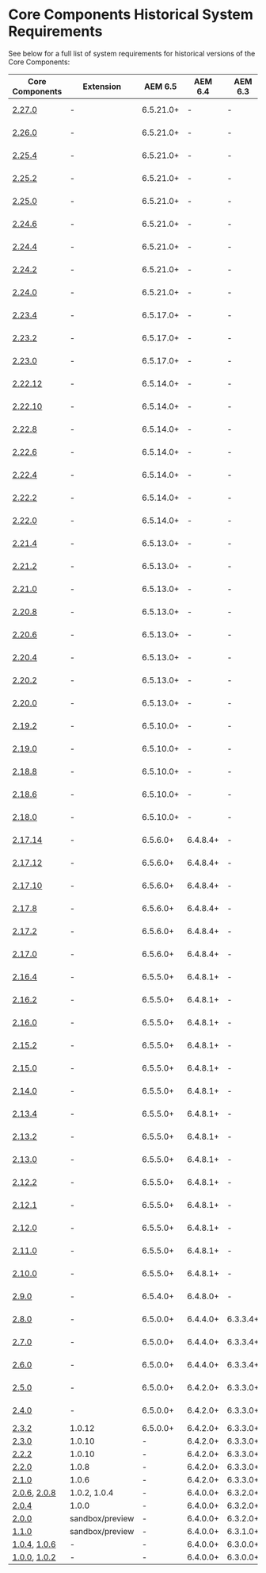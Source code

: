 # Core Components Historical System Requirements

See below for a full list of system requirements for historical versions of the Core Components:

Core Components | Extension | AEM 6.5   | AEM 6.4 | AEM 6.3 | Java  | Maven
----------------|-----------|-----------|---------|---------|-------|------
[2.27.0](https://github.com/adobe/aem-core-wcm-components/releases/tag/core.wcm.components.reactor-2.26.0) | - | 6.5.21.0+ | - | - | 8, 11 | 3.3.9+
[2.26.0](https://github.com/adobe/aem-core-wcm-components/releases/tag/core.wcm.components.reactor-2.26.0) | - | 6.5.21.0+ | - | - | 8, 11 | 3.3.9+
[2.25.4](https://github.com/adobe/aem-core-wcm-components/releases/tag/core.wcm.components.reactor-2.25.4) | - | 6.5.21.0+ | - | - | 8, 11 | 3.3.9+
[2.25.2](https://github.com/adobe/aem-core-wcm-components/releases/tag/core.wcm.components.reactor-2.25.2) | - | 6.5.21.0+ | - | - | 8, 11 | 3.3.9+
[2.25.0](https://github.com/adobe/aem-core-wcm-components/releases/tag/core.wcm.components.reactor-2.25.0) | - | 6.5.21.0+ | - | - | 8, 11 | 3.3.9+
[2.24.6](https://github.com/adobe/aem-core-wcm-components/releases/tag/core.wcm.components.reactor-2.24.6) | - | 6.5.21.0+ | - | - | 8, 11 | 3.3.9+
[2.24.4](https://github.com/adobe/aem-core-wcm-components/releases/tag/core.wcm.components.reactor-2.24.4) | - | 6.5.21.0+ | - | - | 8, 11 | 3.3.9+
[2.24.2](https://github.com/adobe/aem-core-wcm-components/releases/tag/core.wcm.components.reactor-2.24.2) | - | 6.5.21.0+ | - | - | 8, 11 | 3.3.9+
[2.24.0](https://github.com/adobe/aem-core-wcm-components/releases/tag/core.wcm.components.reactor-2.24.0) | - | 6.5.21.0+ | - | - | 8, 11 | 3.3.9+
[2.23.4](https://github.com/adobe/aem-core-wcm-components/releases/tag/core.wcm.components.reactor-2.23.4) | - | 6.5.17.0+ | - | - | 8, 11 | 3.3.9+
[2.23.2](https://github.com/adobe/aem-core-wcm-components/releases/tag/core.wcm.components.reactor-2.23.2) | - | 6.5.17.0+ | - | - | 8, 11 | 3.3.9+
[2.23.0](https://github.com/adobe/aem-core-wcm-components/releases/tag/core.wcm.components.reactor-2.23.0) | - | 6.5.17.0+ | - | - | 8, 11 | 3.3.9+
[2.22.12](https://github.com/adobe/aem-core-wcm-components/releases/tag/core.wcm.components.reactor-2.22.12) | - | 6.5.14.0+ | - | - | 8, 11 | 3.3.9+
[2.22.10](https://github.com/adobe/aem-core-wcm-components/releases/tag/core.wcm.components.reactor-2.22.10) | - | 6.5.14.0+ | - | - | 8, 11 | 3.3.9+
[2.22.8](https://github.com/adobe/aem-core-wcm-components/releases/tag/core.wcm.components.reactor-2.22.8) | - | 6.5.14.0+ | - | - | 8, 11 | 3.3.9+
[2.22.6](https://github.com/adobe/aem-core-wcm-components/releases/tag/core.wcm.components.reactor-2.22.6) | - | 6.5.14.0+ | - | - | 8, 11 | 3.3.9+
[2.22.4](https://github.com/adobe/aem-core-wcm-components/releases/tag/core.wcm.components.reactor-2.22.4) | - | 6.5.14.0+ | - | - | 8, 11 | 3.3.9+
[2.22.2](https://github.com/adobe/aem-core-wcm-components/releases/tag/core.wcm.components.reactor-2.22.2) | - | 6.5.14.0+ | - | - | 8, 11 | 3.3.9+
[2.22.0](https://github.com/adobe/aem-core-wcm-components/releases/tag/core.wcm.components.reactor-2.22.0) | - | 6.5.14.0+ | - | - | 8, 11 | 3.3.9+
[2.21.4](https://github.com/adobe/aem-core-wcm-components/releases/tag/core.wcm.components.reactor-2.21.4) | - | 6.5.13.0+ | - | - | 8, 11 | 3.3.9+
[2.21.2](https://github.com/adobe/aem-core-wcm-components/releases/tag/core.wcm.components.reactor-2.21.2) | - | 6.5.13.0+ | - | - | 8, 11 | 3.3.9+
[2.21.0](https://github.com/adobe/aem-core-wcm-components/releases/tag/core.wcm.components.reactor-2.21.0) | - | 6.5.13.0+ | - | - | 8, 11 | 3.3.9+
[2.20.8](https://github.com/adobe/aem-core-wcm-components/releases/tag/core.wcm.components.reactor-2.20.8) | - | 6.5.13.0+ | - | - | 8, 11 | 3.3.9+
[2.20.6](https://github.com/adobe/aem-core-wcm-components/releases/tag/core.wcm.components.reactor-2.20.6) | - | 6.5.13.0+ | - | - | 8, 11 | 3.3.9+
[2.20.4](https://github.com/adobe/aem-core-wcm-components/releases/tag/core.wcm.components.reactor-2.20.4) | - | 6.5.13.0+ | - | - | 8, 11 | 3.3.9+
[2.20.2](https://github.com/adobe/aem-core-wcm-components/releases/tag/core.wcm.components.reactor-2.20.2) | - | 6.5.13.0+ | - | - | 8, 11 | 3.3.9+
[2.20.0](https://github.com/adobe/aem-core-wcm-components/releases/tag/core.wcm.components.reactor-2.20.0) | - | 6.5.13.0+ | - | - | 8, 11 | 3.3.9+
[2.19.2](https://github.com/adobe/aem-core-wcm-components/releases/tag/core.wcm.components.reactor-2.19.2) | - | 6.5.10.0+ |  -  |  -  | 8, 11 | 3.3.9+
[2.19.0](https://github.com/adobe/aem-core-wcm-components/releases/tag/core.wcm.components.reactor-2.19.0) | - | 6.5.10.0+ |  -  |  -  | 8, 11 | 3.3.9+
[2.18.8](https://github.com/adobe/aem-core-wcm-components/releases/tag/core.wcm.components.reactor-2.18.8) | - | 6.5.10.0+ |  -  |  -  | 8, 11 | 3.3.9+
[2.18.6](https://github.com/adobe/aem-core-wcm-components/releases/tag/core.wcm.components.reactor-2.18.6) | - | 6.5.10.0+ |  -  |  -  | 8, 11 | 3.3.9+
[2.18.0](https://github.com/adobe/aem-core-wcm-components/releases/tag/core.wcm.components.reactor-2.18.0) | - | 6.5.10.0+ |  -  |  -  | 8, 11 | 3.3.9+
[2.17.14](https://github.com/adobe/aem-core-wcm-components/releases/tag/core.wcm.components.reactor-2.17.14) | - | 6.5.6.0+  | 6.4.8.4+ |  -  | 8, 11 | 3.3.9+
[2.17.12](https://github.com/adobe/aem-core-wcm-components/releases/tag/core.wcm.components.reactor-2.17.12) | - | 6.5.6.0+  | 6.4.8.4+ |  -  | 8, 11 | 3.3.9+
[2.17.10](https://github.com/adobe/aem-core-wcm-components/releases/tag/core.wcm.components.reactor-2.17.10) | - | 6.5.6.0+  | 6.4.8.4+ |  -  | 8, 11 | 3.3.9+
[2.17.8](https://github.com/adobe/aem-core-wcm-components/releases/tag/core.wcm.components.reactor-2.17.8) | - | 6.5.6.0+  | 6.4.8.4+ |  -  | 8, 11 | 3.3.9+
[2.17.2](https://github.com/adobe/aem-core-wcm-components/releases/tag/core.wcm.components.reactor-2.17.2) | - | 6.5.6.0+  | 6.4.8.4+ |  -  | 8, 11 | 3.3.9+
[2.17.0](https://github.com/adobe/aem-core-wcm-components/releases/tag/core.wcm.components.reactor-2.17.0) | - | 6.5.6.0+  | 6.4.8.4+ |  -  | 8, 11 | 3.3.9+
[2.16.4](https://github.com/adobe/aem-core-wcm-components/releases/tag/core.wcm.components.reactor-2.16.4) | - | 6.5.5.0+  | 6.4.8.1+ |  -  | 8, 11 | 3.3.9+
[2.16.2](https://github.com/adobe/aem-core-wcm-components/releases/tag/core.wcm.components.reactor-2.16.2) | - | 6.5.5.0+  | 6.4.8.1+ |  -  | 8, 11 | 3.3.9+
[2.16.0](https://github.com/adobe/aem-core-wcm-components/releases/tag/core.wcm.components.reactor-2.16.0) | - | 6.5.5.0+  | 6.4.8.1+ |  -  | 8, 11 | 3.3.9+
[2.15.2](https://github.com/adobe/aem-core-wcm-components/releases/tag/core.wcm.components.reactor-2.15.2) | - | 6.5.5.0+  | 6.4.8.1+ |  -  | 8, 11 | 3.3.9+
[2.15.0](https://github.com/adobe/aem-core-wcm-components/releases/tag/core.wcm.components.reactor-2.15.0) | - | 6.5.5.0+  | 6.4.8.1+ |  -  | 8, 11 | 3.3.9+
[2.14.0](https://github.com/adobe/aem-core-wcm-components/releases/tag/core.wcm.components.reactor-2.14.0) | - | 6.5.5.0+  | 6.4.8.1+ |  -  | 8, 11 | 3.3.9+
[2.13.4](https://github.com/adobe/aem-core-wcm-components/releases/tag/core.wcm.components.reactor-2.13.4) | - | 6.5.5.0+  | 6.4.8.1+ |  -  | 8, 11 | 3.3.9+
[2.13.2](https://github.com/adobe/aem-core-wcm-components/releases/tag/core.wcm.components.reactor-2.13.2) | - | 6.5.5.0+  | 6.4.8.1+ |  -  | 8, 11 | 3.3.9+
[2.13.0](https://github.com/adobe/aem-core-wcm-components/releases/tag/core.wcm.components.reactor-2.13.0) | - | 6.5.5.0+  | 6.4.8.1+ |  -  | 8, 11 | 3.3.9+
[2.12.2](https://github.com/adobe/aem-core-wcm-components/releases/tag/core.wcm.components.reactor-2.12.2) | - | 6.5.5.0+  | 6.4.8.1+ |  -  | 8, 11 | 3.3.9+
[2.12.1](https://github.com/adobe/aem-core-wcm-components/releases/tag/core.wcm.components.reactor-2.12.1) | - | 6.5.5.0+  | 6.4.8.1+ |  -  | 8, 11 | 3.3.9+
[2.12.0](https://github.com/adobe/aem-core-wcm-components/releases/tag/core.wcm.components.reactor-2.12.0) | - | 6.5.5.0+  | 6.4.8.1+ |  -  | 8, 11 | 3.3.9+
[2.11.0](https://github.com/adobe/aem-core-wcm-components/releases/tag/core.wcm.components.reactor-2.11.0) | - | 6.5.5.0+  | 6.4.8.1+ |  -  | 8, 11 | 3.3.9+
[2.10.0](https://github.com/adobe/aem-core-wcm-components/releases/tag/core.wcm.components.reactor-2.10.0) | - | 6.5.5.0+  | 6.4.8.1+ |  - | 8, 11
[2.9.0](https://github.com/adobe/aem-core-wcm-components/releases/tag/core.wcm.components.reactor-2.9.0) | - | 6.5.4.0+  | 6.4.8.0+ |  - | 8, 11
[2.8.0](https://github.com/adobe/aem-core-wcm-components/releases/tag/core.wcm.components.reactor-2.8.0) | - | 6.5.0.0+  | 6.4.4.0+ | 6.3.3.4+ | 8, 11
[2.7.0](https://github.com/adobe/aem-core-wcm-components/releases/tag/core.wcm.components.reactor-2.7.0) | - | 6.5.0.0+  | 6.4.4.0+ | 6.3.3.4+ | 8, 11
[2.6.0](https://github.com/adobe/aem-core-wcm-components/releases/tag/core.wcm.components.reactor-2.6.0) | - | 6.5.0.0+  | 6.4.4.0+ | 6.3.3.4+ | 8, 11
[2.5.0](https://github.com/adobe/aem-core-wcm-components/releases/tag/core.wcm.components.reactor-2.5.0) | - | 6.5.0.0+  | 6.4.2.0+ | 6.3.3.0+ | 8, 11
[2.4.0](https://github.com/adobe/aem-core-wcm-components/releases/tag/core.wcm.components.reactor-2.4.0) | - | 6.5.0.0+  | 6.4.2.0+ | 6.3.3.0+ | 8, 11
[2.3.2](https://github.com/adobe/aem-core-wcm-components/releases/tag/core.wcm.components.reactor-2.3.2) | 1.0.12 | 6.5.0.0+  | 6.4.2.0+ | 6.3.3.0+ | 8
[2.3.0](https://github.com/adobe/aem-core-wcm-components/releases/tag/core.wcm.components.reactor-2.3.0) | 1.0.10 | -         | 6.4.2.0+ | 6.3.3.0+ | 8
[2.2.2](https://github.com/adobe/aem-core-wcm-components/releases/tag/core.wcm.components.reactor-2.2.2) | 1.0.10 | -         | 6.4.2.0+ | 6.3.3.0+ | 8
[2.2.0](https://github.com/adobe/aem-core-wcm-components/releases/tag/core.wcm.components.reactor-2.2.0) | 1.0.8 | -         | 6.4.2.0+ | 6.3.3.0+ | 8
[2.1.0](https://github.com/adobe/aem-core-wcm-components/releases/tag/core.wcm.components.reactor-2.1.0) | 1.0.6 | -         | 6.4.2.0+ | 6.3.3.0+ | 8
[2.0.6](https://github.com/adobe/aem-core-wcm-components/releases/tag/core.wcm.components.reactor-2.0.6), [2.0.8](https://github.com/adobe/aem-core-wcm-components/releases/tag/core.wcm.components.reactor-2.0.8) | 1.0.2, 1.0.4 | -         | 6.4.0.0+ | 6.3.2.0+ | 8
[2.0.4](https://github.com/adobe/aem-core-wcm-components/releases/tag/core.wcm.components.reactor-2.0.4) | 1.0.0 | -         | 6.4.0.0+ | 6.3.2.0+ | 8
[2.0.0](https://github.com/adobe/aem-core-wcm-components/releases/tag/core.wcm.components.reactor-2.0.0) | sandbox/preview | -         | 6.4.0.0+ | 6.3.2.0+ | 8
[1.1.0](https://github.com/adobe/aem-core-wcm-components/releases/tag/core.wcm.components.reactor-1.1.0) | sandbox/preview | -         | 6.4.0.0+ | 6.3.1.0+ | 8
[1.0.4](https://github.com/adobe/aem-core-wcm-components/releases/tag/core.wcm.components.reactor-1.0.4), [1.0.6](https://github.com/adobe/aem-core-wcm-components/releases/tag/core.wcm.components.reactor-1.0.6) | - | -         | 6.4.0.0+ | 6.3.0.0+ | 8
[1.0.0](https://github.com/adobe/aem-core-wcm-components/releases/tag/core.wcm.components.reactor-1.0.0), [1.0.2](https://github.com/adobe/aem-core-wcm-components/releases/tag/core.wcm.components.all-1.0.2) | - | -         | 6.4.0.0+ | 6.3.0.0+ | 7

